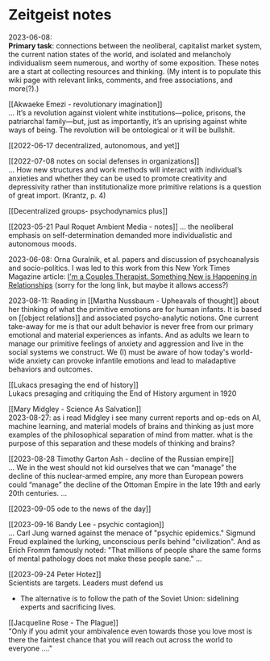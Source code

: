 # Zeitgeist notes

2023-06-08:  
**Primary task**: connections between the neoliberal, capitalist market system, the current nation states of the world, and isolated and melancholy individualism seem numerous, and worthy of some exposition. These notes are a start at collecting resources and thinking. (My intent is to populate this wiki page with relevant links, comments, and free associations, and more(?).)  

[[Akwaeke Emezi - revolutionary imagination]]  
... It’s a revolution against violent white institutions—police, prisons, the patriarchal family—but, just as importantly, it’s an uprising against white ways of being. The revolution will be ontological or it will be bullshit.

[[2022-06-17 decentralized, autonomous, and yet]]  

[[2022-07-08 notes on social defenses in organizations]]  
... How new structures and work methods will interact with individual’s anxieties and whether they can be used to promote creativity and depressivity rather than institutionalize more primitive relations is a question of great import. (Krantz, p. 4)

[[Decentralized groups- psychodynamics plus]]  

[[2023-05-21 Paul Roquet Ambient Media - notes]] 
 ... the neoliberal emphasis on self-determination demanded more individualistic and autonomous moods.  

2023-06-08: Orna Guralnik, et al. papers and discussion of psychoanalysis and socio-politics. I was led to this work from this New York Times Magazine article: [I'm a Couples Therapist. Something New is Happening in Relationships](https://www.nytimes.com/2023/05/16/magazine/couples-therapy-orna-guralnik.html?unlocked_article_code=SrhQ0W_pQmmGW9pFFD2UFnf4PUoXNpARLrfaDSignktViv_udZutMk7t5z4cALGUp1sxwNbwSHHOJ1z3AqU9pjlNVGLJA-YXrcmJ8O1S6IH9UWUkOkcxplBY6cuy9ptkyUHd5Lg7ctRpGVkuM4sEM5r2fIqaR5jFnTYp0VN8XBf3VtogvI-_tIw6IXYlIyH_MF339-WBbb5EPTWTbTBYfCVQWRY0OQNxDroctr58VR6vHJo74TbnWt2GRv1H1uB1lT5n_FnXjD-BJLr9cQsmimlWAbATOo9Whp-DTQ4-KiWaJ1-D5YsyiNsy5Ro2500P34QmCEWH-wlsCeiW5Lyzy54y9Top_8CJ&smid=url-share)  (sorry for the long link, but maybe it allows access?)  

2023-08-11: Reading in [[Martha Nussbaum - Upheavals of thought]] about her thinking of what the primitive emotions are for human infants. It is based on [[object relations]] and associated psycho-analytic notions. One current take-away for me is that our adult behavior is never free from our primary emotional and material experiences as infants. And as adults we learn to manage our primitive feelings of anxiety and aggression and live in the social systems we construct. We (I) must be aware of how today's world-wide anxiety can provoke infantile emotions and lead to maladaptive behaviors and outcomes.  

[[Lukacs presaging the end of history]]  
Lukacs presaging and critiquing the End of History argument in 1920  

[[Mary Midgley - Science As Salvation]]  
2023-08-27: as i read Midgley i see many current reports and op-eds on AI, machine learning, and material models of brains and thinking as just more examples of the philosophical separation of mind from matter. what is the purpose of this separation and these models of thinking and brains?  

[[2023-08-28 Timothy Garton Ash - decline of the Russian empire]]  
... We in the west should not kid ourselves that we can “manage” the decline of this nuclear-armed empire, any more than European powers could “manage” the decline of the Ottoman Empire in the late 19th and early 20th centuries. ...

[[2023-09-05 ode to the news of the day]]  

[[2023-09-16 Bandy Lee - psychic contagion]]  
...  Carl Jung warned against the menace of "psychic epidemics." Sigmund Freud explained the lurking, unconscious perils behind "civilization". And as Erich Fromm famously noted: "That millions of people share the same forms of mental pathology does not make these people sane." ...

[[2023-09-24 Peter Hotez]]  
Scientists are targets. Leaders must defend us  
 - The alternative is to follow the path of the Soviet Union: sidelining experts and sacrificing lives.   

[[Jacqueline Rose - The Plague]]  
"Only if you admit your ambivalence even towards those you love most is there the faintest chance that you will reach out across the world to everyone ...."  







